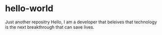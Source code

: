 # hello-world
Just another repositry
Hello, I am a developer that beleives that technology
is the next breakthrough that can save lives.
